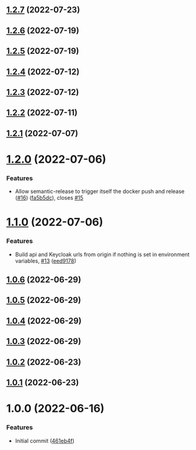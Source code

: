 ## [1.2.7](https://github.com/lajavaness/annotto-front/compare/v1.2.6...v1.2.7) (2022-07-23)

## [1.2.6](https://github.com/lajavaness/annotto-front/compare/v1.2.5...v1.2.6) (2022-07-19)

## [1.2.5](https://github.com/lajavaness/annotto-front/compare/v1.2.4...v1.2.5) (2022-07-19)

## [1.2.4](https://github.com/lajavaness/annotto-front/compare/v1.2.3...v1.2.4) (2022-07-12)

## [1.2.3](https://github.com/lajavaness/annotto-front/compare/v1.2.2...v1.2.3) (2022-07-12)

## [1.2.2](https://github.com/lajavaness/annotto-front/compare/v1.2.1...v1.2.2) (2022-07-11)

## [1.2.1](https://github.com/lajavaness/annotto-front/compare/v1.2.0...v1.2.1) (2022-07-07)

# [1.2.0](https://github.com/lajavaness/annotto-front/compare/v1.1.0...v1.2.0) (2022-07-06)


### Features

* Allow semantic-release to trigger itself the docker push and release ([#16](https://github.com/lajavaness/annotto-front/issues/16)) ([fa5b5dc](https://github.com/lajavaness/annotto-front/commit/fa5b5dc8441847b60095371723321b5e84807968)), closes [#15](https://github.com/lajavaness/annotto-front/issues/15)

# [1.1.0](https://github.com/lajavaness/annotto-front/compare/v1.0.6...v1.1.0) (2022-07-06)


### Features

* Build api and Keycloak urls from origin if nothing is set in environment variables, [#13](https://github.com/lajavaness/annotto-front/issues/13) ([eed9178](https://github.com/lajavaness/annotto-front/commit/eed9178c5b80d8fa99e75ad2e8a8474a37a697f9))

## [1.0.6](https://github.com/lajavaness/annotto-front/compare/v1.0.5...v1.0.6) (2022-06-29)

## [1.0.5](https://github.com/lajavaness/annotto-front/compare/v1.0.4...v1.0.5) (2022-06-29)

## [1.0.4](https://github.com/lajavaness/annotto-front/compare/v1.0.3...v1.0.4) (2022-06-29)

## [1.0.3](https://github.com/lajavaness/annotto-front/compare/v1.0.2...v1.0.3) (2022-06-29)

## [1.0.2](https://github.com/lajavaness/annotto-front/compare/v1.0.1...v1.0.2) (2022-06-23)

## [1.0.1](https://github.com/lajavaness/annotto-front/compare/v1.0.0...v1.0.1) (2022-06-23)

# 1.0.0 (2022-06-16)


### Features

* Initial commit ([461eb4f](https://github.com/lajavaness/annotto-front/commit/461eb4f48da1a58ba7ceb8c6fba0a23d47617bf3))
